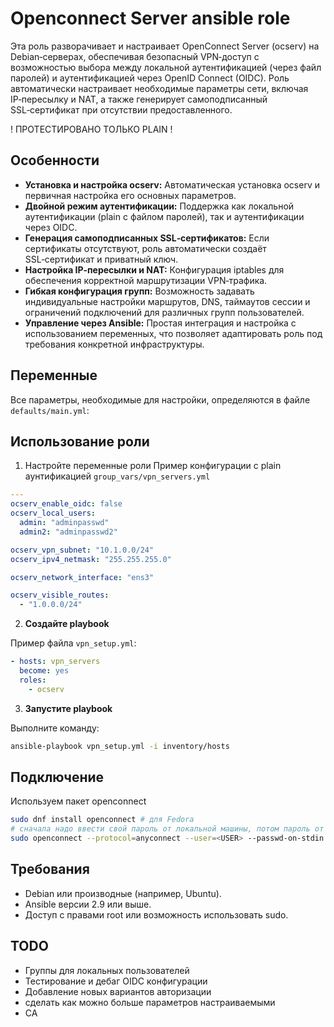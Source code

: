 # Openconnect Server ansible role

Эта роль разворачивает и настраивает OpenConnect Server (ocserv) на Debian‑серверах, обеспечивая безопасный VPN‑доступ с возможностью выбора между локальной аутентификацией (через файл паролей) и аутентификацией через OpenID Connect (OIDC). Роль автоматически настраивает необходимые параметры сети, включая IP‑пересылку и NAT, а также генерирует самоподписанный SSL‑сертификат при отсутствии предоставленного.

! ПРОТЕСТИРОВАНО ТОЛЬКО PLAIN !

## Особенности

- **Установка и настройка ocserv:** Автоматическая установка ocserv и первичная настройка его основных параметров.
- **Двойной режим аутентификации:** Поддержка как локальной аутентификации (plain с файлом паролей), так и аутентификации через OIDC.
- **Генерация самоподписанных SSL‑сертификатов:** Если сертификаты отсутствуют, роль автоматически создаёт SSL‑сертификат и приватный ключ.
- **Настройка IP‑пересылки и NAT:** Конфигурация iptables для обеспечения корректной маршрутизации VPN‑трафика.
- **Гибкая конфигурация групп:** Возможность задавать индивидуальные настройки маршрутов, DNS, таймаутов сессии и ограничений подключений для различных групп пользователей.
- **Управление через Ansible:** Простая интеграция и настройка с использованием переменных, что позволяет адаптировать роль под требования конкретной инфраструктуры.

## Переменные

Все параметры, необходимые для настройки, определяются в файле `defaults/main.yml`:

## Использование роли
1. Настройте переменные роли
Пример конфигурации с plain аунтификацией
`group_vars/vpn_servers.yml`

```yaml
---
ocserv_enable_oidc: false
ocserv_local_users:
  admin: "adminpasswd"
  admin2: "adminpasswd2"

ocserv_vpn_subnet: "10.1.0.0/24"
ocserv_ipv4_netmask: "255.255.255.0"

ocserv_network_interface: "ens3"

ocserv_visible_routes:
  - "1.0.0.0/24"
```

2. **Создайте playbook**

Пример файла `vpn_setup.yml`:

```yaml
- hosts: vpn_servers
  become: yes
  roles:
    - ocserv
```

3. **Запустите playbook**

Выполните команду:

```bash
ansible-playbook vpn_setup.yml -i inventory/hosts
```

## Подключение

Используем пакет openconnect

```bash
sudo dnf install openconnect # для Fedora
# сначала надо ввести свой пароль от локальной машины, потом пароль от vpn
sudo openconnect --protocol=anyconnect --user=<USER> --passwd-on-stdin <IP_OR_DOMAIN> 
```

## Требования

- Debian или производные (например, Ubuntu).
- Ansible версии 2.9 или выше.
- Доступ с правами root или возможность использовать sudo.

## TODO
- Группы для локальных пользователей
- Тестирование и дебаг OIDC конфигурации
- Добавление новых вариантов авторизации
- сделать как можно больше параметров настраиваемыми
- CA
